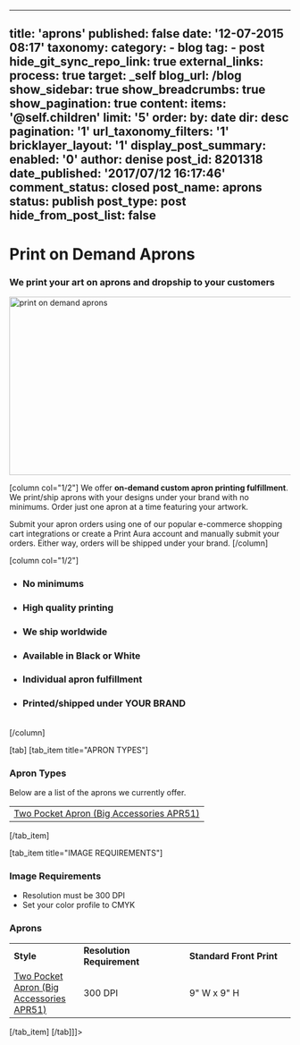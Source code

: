 
---
title: 'aprons'
published: false
date: '12-07-2015 08:17'
taxonomy:
    category:
        - blog
    tag:
        - post
hide_git_sync_repo_link: true
external_links:
    process: true
    target: _self
blog_url: /blog
show_sidebar: true
show_breadcrumbs: true
show_pagination: true
content:
    items: '@self.children'
    limit: '5'
    order:
        by: date
        dir: desc
    pagination: '1'
    url_taxonomy_filters: '1'
bricklayer_layout: '1'
display_post_summary:
    enabled: '0'
author: denise
post_id: 8201318
date_published: '2017/07/12 16:17:46'
comment_status: closed
post_name: aprons
status: publish
post_type: post
hide_from_post_list: false
---

<h1>Print on Demand Aprons</h1>
<h3>We print your art on aprons and dropship to your customers</h3>
<img class="alignnone size-full wp-image-2202931" src="https://printaura.com/wp-content/uploads/2016/03/apron-banner1.jpg" alt="print on demand aprons" width="934" height="319" />

[column col="1/2"]
We offer <strong>on-demand custom apron printing fulfillment</strong>. We print/ship aprons with your designs under your brand with no minimums. Order just one apron at a time featuring your artwork.

Submit your apron orders using one of our popular e-commerce shopping cart integrations or create a Print Aura account and manually submit your orders. Either way, orders will be shipped under your brand.
[/column]

[column col="1/2"]
<ul>
 	<li>
<h3>No minimums</h3>
</li>
 	<li>
<h3>High quality printing</h3>
</li>
 	<li>
<h3>We ship worldwide</h3>
</li>
 	<li>
<h3>Available in Black or White</h3>
</li>
 	<li>
<h3>Individual apron fulfillment</h3>
</li>
 	<li>
<h3>Printed/shipped under YOUR BRAND</h3>
</li>
</ul>
<br>
[/column]

[tab]
[tab_item title="APRON TYPES"]
<h3>Apron Types</h3>
Below are a list of the aprons we currently offer.
<table width="592">
<tbody>
<tr>
<td><a href="https://printaura.com/product-view/?v=Two_Pocket_Apron&amp;hdn=MjE5">Two Pocket Apron (Big Accessories APR51)</a></td>
</tr>
</tbody>
</table>
[/tab_item]

[tab_item title="IMAGE REQUIREMENTS"]
<h3>Image Requirements</h3>
<ul>
 	<li>Resolution must be 300 DPI</li>
 	<li>Set your color profile to CMYK</li>
</ul>
<h3>Aprons</h3>
<table border="0" width="817" cellpadding="10">
<tbody>
<tr>
<td width="113"><strong>Style</strong></td>
<td width="192"><strong>Resolution Requirement</strong></td>
<td width="199"><strong>Standard Front Print</strong></td>
</tr>
<tr>
<td><a href="https://printaura.com/product-view/?v=Two_Pocket_Apron&amp;hdn=MjE5">Two Pocket Apron (Big Accessories APR51)</a></td>
<td>300 DPI</td>
<td>9" W x 9" H</td>
</tr>
</tbody>
</table>
[/tab_item]
[/tab]]]>